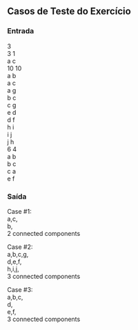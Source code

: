 ## Casos de Teste do Exercício

### Entrada
3 </br>
3 1 </br>
a c </br>
10 10 </br>
a b </br>
a c </br>
a g </br>
b c </br>
c g </br>
e d </br>
d f </br>
h i </br>
i j </br>
j h </br>
6 4 </br>
a b </br>
b c </br>
c a </br>
e f </br>

### Saída

Case #1: </br>
a,c, </br>
b, </br>
2 connected components </br>

Case #2: </br>
a,b,c,g, </br>
d,e,f, </br>
h,i,j, </br>
3 connected components </br>

Case #3: </br>
a,b,c, </br>
d, </br>
e,f, </br>
3 connected components </br>